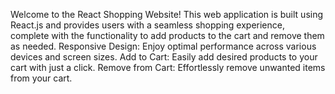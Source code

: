 Welcome to the React Shopping Website! This web application is built using React.js and provides users with a seamless shopping experience, complete with the functionality to add products to the cart and remove them as needed.
Responsive Design: Enjoy optimal performance across various devices and screen sizes.
Add to Cart: Easily add desired products to your cart with just a click.
Remove from Cart: Effortlessly remove unwanted items from your cart.

